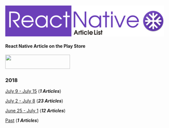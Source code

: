 ![](./resources/images/logo.png)

#### React Native Article on the Play Store
<a href="https://play.google.com/store/apps/details?id=com.reactnativearticles">
<image src="./resources/images/playstore.png" width="205" height="45">
</a>

### 2018

[July 9 - July 15](./ArticleList/july9-july15.md) (***1 Articles***)

[July 2 - July 8](./ArticleList/july2-july8.md)  (***23 Articles***)

[June 25 - July 1](./ArticleList/june25-july1.md)  (***12 Articles***)

[Past](./ArticleList/past.md)  (***1 Articles***)